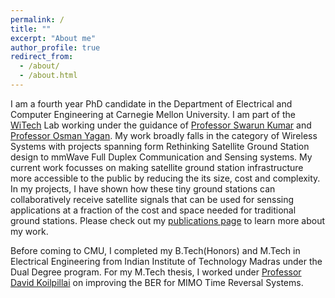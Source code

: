 ```yaml
---
permalink: /
title: ""
excerpt: "About me"
author_profile: true
redirect_from: 
  - /about/
  - /about.html
---
```


I am a fourth year PhD candidate in the Department of Electrical and Computer Engineering at Carnegie Mellon University. I am part of the [WiTech](https://www.witechlab.com/) Lab working under the guidance of [Professor Swarun Kumar](https://www.andrew.cmu.edu/user/swarunk/) and [Professor Osman Yagan](http://www.andrew.cmu.edu/user/oyagan/). My work broadly falls in the category of Wireless Systems with projects spanning form Rethinking Satellite Ground Station design to mmWave Full Duplex Communication and Sensing systems. My current work focusses on making satellite ground station infrastructure more accessible to the public by reducing the its size, cost and complexity. In my projects, I have shown how these tiny ground stations can collaboratively receive satellite signals that can be used for senssing applications at a fraction of the cost and space needed for traditional ground stations. Please check out my [publications page](https://vaibhavsingh96.github.io//publications/) to learn more about my work.

Before coming to CMU, I completed my B.Tech(Honors) and M.Tech in Electrical Engineering from Indian Institute of Technology Madras under the Dual Degree program. For my M.Tech thesis, I worked under [Professor David Koilpillai](http://www.ee.iitm.ac.in/~koilpillai/academic.php) on improving the BER for MIMO Time Reversal Systems.
